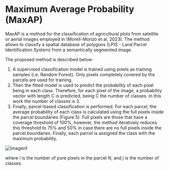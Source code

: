# Maximum Average Probability (MaxAP)

MaxAP is a method for the classification of agricultural plots from satellite or aerial images employed in (Morell-Monzó et al, 2023). The method allows to classify a spatial database of polygons (LPIS - Land Parcel Identification System) from a semantically segmented image.

The proposed method is described below:
1.	A supervised classification model is trained using pixels as training samples (i.e. Random Forest). Only pixels completely covered by the parcels are used for training.
2.	Then the fitted model is used to predict the probability of each pixel being in each class. Therefore, for each pixel of the image, a probability vector with length C is predicted, being C the number of classes. In this work the number of classes is 3.
3.	Finally, parcel-based classification is performed. For each parcel, the average probability of each class is calculated using the full pixels inside the parcel boundaries (Figure 5). Full pixels are those that have a coverage threshold of 100%, however, the method iteratively reduces this threshold to 75% and 50% in case there are no full pixels inside the parcel boundaries. Finally, each parcel is assigned the class with the maximum probability.

![Imagen1](https://user-images.githubusercontent.com/59225676/204856187-8bf80460-2fb4-49db-8b86-90d6b0735b49.png)

where *i* is the number of pure pixels in the parcel *N*, and *j* is the number of classes.
